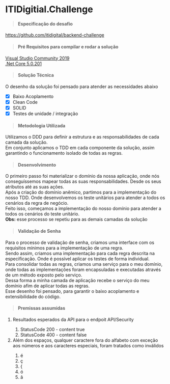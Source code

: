 # ITIDigitial.Challenge

>#### Especificação do desafio
https://github.com/itidigital/backend-challenge

>#### Pré Requisitos para compilar e rodar a solução
[Visual Studio Community 2019](https://visualstudio.microsoft.com/pt-br/vs/) </br>
[.Net Core 5.0.201](https://dotnet.microsoft.com/download/dotnet/5.0)


>#### Solução Técnica
O desenho da solução foi pensado para atender as necessidades abaixo </br>
  - [x] Baixo Acoplamento
  - [x] Clean Code
  - [x] SOLID
  - [x] Testes de unidade / integração

>#### Metodologia Utilizada
Utilizamos o DDD para definir a estrutura e as responsabilidades de cada camada da solução. </br>
Em conjunto aplicamos o TDD em cada componente da solução, assim garantindo o funcionamento isolado de todas as regras.

>#### Desenvolvimento
O primeiro passo foi materializar o domínio da nossa aplicação, onde nós conseguíssemos mapear todas as suas responsabilidades. Desde os seus atributos até as suas ações. </br>
Após a criação do domínio anêmico, partimos para a implementação do nosso TDD. Onde desenvolvemos os teste unitários para atender a todos os cenários da regra de negócio. </br>
Feito isso, começamos a implementação do nosso domínio para atender a todos os cenários do teste unitário. </br>
<b>Obs:</b> esse processo se repetiu para as demais camadas da solução

>#### Validação de Senha
Para o processo de validação de senha, criamos uma interface com os requisitos mínimos para a implementação de uma regra. </br>
Sendo assim, criamos uma implementação para cada regra descrita na especificação. Onde é possível aplicar os testes de forma individual. </br>
Para consolidar todas as regras, criamos uma serviço para o meu domínio, onde todas as implementações foram encapsuladas e executadas através de um método exposto pelo serviço. </br>
Dessa forma a minha camada de aplicação recebe o serviço do meu domínio afim de aplicar todas as regras. </br>
Esse desenho foi pensado, para garantir o baixo acoplamento e extensibilidade do código.

>#### Premissas assumidas
<ol>
  <li>Resultados esperados da API para o endpoit API/Security</li>
  <ol>
    <li>StatusCode 200 - content true</li>
    <li>StatusCode 400 - content false</li>
  </ol>
  <li>Além dos espaços, qualquer caractere fora do alfabeto com exceção aos números e aos caracteres especiais, foram tratados como inválidos</li>
  <ol>
    <li>é</li>
    <li>ç</li>
    <li>{</li>
    <li>ó</li>
    <li>ã</li>
  </ol>
</ol>


